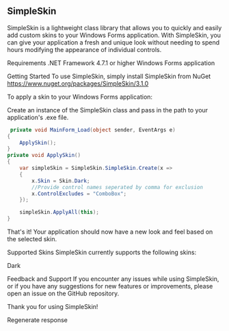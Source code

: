 ## SimpleSkin

SimpleSkin is a lightweight class library that allows you to quickly and easily add custom skins to your Windows Forms application. With SimpleSkin, you can give your application a fresh and unique look without needing to spend hours modifying the appearance of individual controls.

Requirements
.NET Framework 4.7.1 or higher
Windows Forms application

Getting Started
To use SimpleSkin, simply install SimpleSkin from NuGet
<https://www.nuget.org/packages/SimpleSkin/3.1.0>

To apply a skin to your Windows Forms application:

Create an instance of the SimpleSkin class and pass in the path to your application's .exe file.

```cs
 private void MainForm_Load(object sender, EventArgs e)
{
    ApplySkin();
}
private void ApplySkin()
{
    var simpleSkin = SimpleSkin.SimpleSkin.Create(x =>
    {
        x.Skin = Skin.Dark;
        //Provide control names seperated by comma for exclusion
        x.ControlExcludes = "ComboBox";
    });

    simpleSkin.ApplyAll(this);
}
```

That's it! Your application should now have a new look and feel based on the selected skin.

Supported Skins
SimpleSkin currently supports the following skins:

Dark



Feedback and Support
If you encounter any issues while using SimpleSkin, or if you have any suggestions for new features or improvements, please open an issue on the GitHub repository.

Thank you for using SimpleSkin!

Regenerate response
